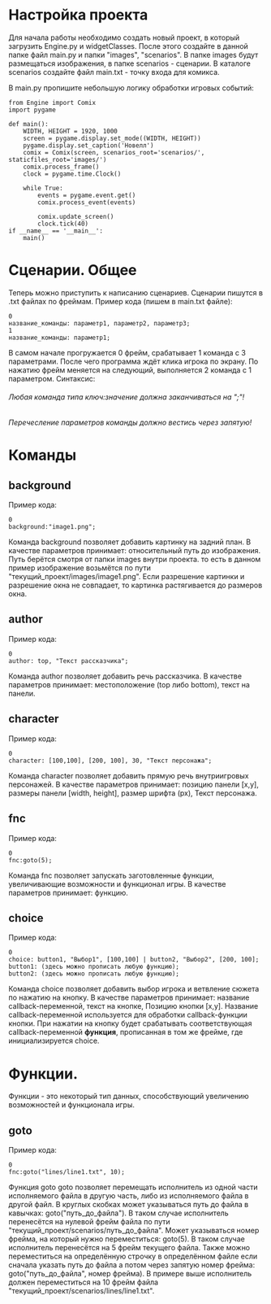 # Настройка проекта
Для начала работы необходимо создать новый проект, в который загрузить Engine.py и widgetClasses. После этого создайте в данной папке файл main.py и папки "images", "scenarios". В папке images будут размещаться изображения, в папке scenarios - сценарии. В каталоге scenarios создайте файл main.txt - точку входа для комикса. 

В main.py пропишите небольшую логику обработки игровых событий:
```
from Engine import Comix
import pygame

def main():
    WIDTH, HEIGHT = 1920, 1000
    screen = pygame.display.set_mode((WIDTH, HEIGHT))
    pygame.display.set_caption('Новелл')
    comix = Comix(screen, scenarios_root='scenarios/', staticfiles_root='images/')
    comix.process_frame()
    clock = pygame.time.Clock()

    while True:
        events = pygame.event.get()
        comix.process_event(events)

        comix.update_screen()
        clock.tick(40)
if __name__ == '__main__':
    main()
```

# Сценарии. Общее
Теперь можно приступить к написанию сценариев.
Сценарии пишутся в .txt файлах по фреймам. Пример кода (пишем в main.txt файле):
```
0
название_команды: параметр1, параметр2, параметр3;
1
название_команды: параметр1;
```
В самом начале прогружается 0 фрейм, срабатывает 1 команда с 3 параметрами. После чего программа ждёт клика игрока по экрану. По нажатию фрейм меняется на следующий, выполняется 2 команда с 1 параметром. 
Синтаксис:
###### Любая команда типа ключ:значение должна заканчиваться на ";"!
###### Перечесление параметров команды должно вестись через запятую!

# Команды
## background
Пример кода:
```
0
background:"image1.png";
```
Команда background позволяет добавить картинку на задний план. В качестве параметров принимает: относительный путь до изображения. Путь берётся смотря от папки images внутри проекта. то есть в данном пример изображение возьмётся по пути "текущий_проект/images/image1.png". Если разрешение картинки и разрешение окна не совпадает, то картинка растягивается до размеров окна.

## author
Пример кода:
```
0
author: top, "Текст рассказчика";
```
Команда author позволяет добавить речь рассказчика. В качестве параметров принимает: местоположение (top либо bottom), текст на панели.

## character
Пример кода:
```
0
character: [100,100], [200, 100], 30, "Текст персонажа";
```
Команда character позволяет добавить прямую речь внутриигровых персонажей. В качестве параметров принимает: позицию панели [x,y], размеры панели [width, height], размер шрифта (px), Текст персонажа.

## fnc
Пример кода:
```
0
fnc:goto(5);
```
Команда fnc позволяет запускать заготовленные функции, увеличивающие возможности и функционал игры. В качестве параметров принимает: функцию.

## choice
Пример кода:
```
0
choice: button1, "Выбор1", [100,100] | button2, "Выбор2", [200, 100];
button1: (здесь можно прописать любую функцию);
button2: (здесь можно прописать любую функцию);
```
Команда choice позволяет добавить выбор игрока и ветвление сюжета по нажатию на кнопку. В качестве параметров принимает: название callback-переменной, текст на кнопке, Позицию кнопки [x,y]. Название callback-переменной используется для обработки callback-функции кнопки. При нажатии на кнопку будет срабатывать соответствующая callback-переменной <b>функция</b>, прописанная в том же фрейме, где инициализируется choice.

# Функции.
Функции - это некоторый тип данных, способствующий увеличению возможностей и функционала игры.

## goto
Пример кода:
```
0
fnc:goto("lines/line1.txt", 10);
```
Функция goto goto позволяет перемещать исполнитель из одной части исполняемого файла в другую часть, либо из исполняемого файла в другой файл. В круглых скобках может указываться путь до файла в кавычках: goto("путь_до_файла"). В таком случае исполнитель перенесётся на нулевой фрейм файла по пути "текущий_проект/scenarios/путь_до_файла". Может указываться номер фрейма, на который нужно переместиться: goto(5). В таком случае исполнитель перенесётся на 5 фрейм текущего файла. Также можно переместиться на определённую строчку в определённом файле если сначала указать путь до файла а потом через запятую номер фрейма: goto("путь_до_файла", номер фрейма).
В примере выше исполнитель должен переместиться на 10 фрейм файла "текущий_проект/scenarios/lines/line1.txt".
